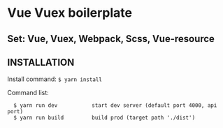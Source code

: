 Vue Vuex boilerplate 
=============================
Set: Vue, Vuex, Webpack, Scss, Vue-resource
------------
INSTALLATION
------------

Install command:
`$ yarn install`

Command list: 

      $ yarn run dev           start dev server (default port 4000, api port)
      $ yarn run build         build prod (target path './dist')
